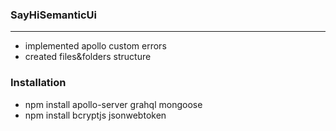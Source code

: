 ### SayHiSemanticUi
<hr>

- implemented apollo custom errors
- created files&folders structure

### Installation
- npm install apollo-server grahql mongoose
- npm install bcryptjs jsonwebtoken
